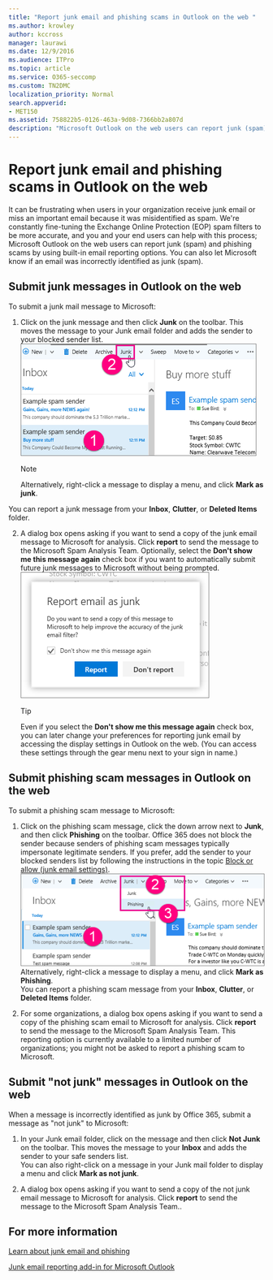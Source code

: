 ```yaml
---
title: "Report junk email and phishing scams in Outlook on the web "
ms.author: krowley
author: kccross
manager: laurawi
ms.date: 12/9/2016
ms.audience: ITPro
ms.topic: article
ms.service: O365-seccomp
ms.custom: TN2DMC
localization_priority: Normal
search.appverid:
- MET150
ms.assetid: 758822b5-0126-463a-9d08-7366bb2a807d
description: "Microsoft Outlook on the web users can report junk (spam) and phishing scams by using built-in email reporting options. You can also let Microsoft know if an email was incorrectly identified as junk (spam)."
---
```


# Report junk email and phishing scams in Outlook on the web 

It can be frustrating when users in your organization receive junk email or miss an important email because it was misidentified as spam. We're constantly fine-tuning the Exchange Online Protection (EOP) spam filters to be more accurate, and you and your end users can help with this process; Microsoft Outlook on the web users can report junk (spam) and phishing scams by using built-in email reporting options. You can also let Microsoft know if an email was incorrectly identified as junk (spam).
  
## Submit junk messages in Outlook on the web

To submit a junk mail message to Microsoft:
  
1. Click on the junk message and then click **Junk** on the toolbar. This moves the message to your Junk email folder and adds the sender to your blocked sender list. 
    ![Indicate email is junk from Outlook on the web](media/a10ae792-aab6-4374-a041-6c3f732eb2e3.png)
  
    > [!NOTE]
    > Alternatively, right-click a message to display a menu, and click **Mark as junk**. 
  
You can report a junk message from your **Inbox**, **Clutter**, or **Deleted Items** folder. 
  
2. A dialog box opens asking if you want to send a copy of the junk email message to Microsoft for analysis. Click **report** to send the message to the Microsoft Spam Analysis Team. Optionally, select the **Don't show me this message again** check box if you want to automatically submit future junk messages to Microsoft without being prompted. 
    ![Report junk email to Microsoft from Outlook on the web](media/e8d3a9f9-6eb6-4309-ba6d-643dffdb6a33.png)
  
    > [!TIP]
    > Even if you select the **Don't show me this message again** check box, you can later change your preferences for reporting junk email by accessing the display settings in Outlook on the web. (You can access these settings through the gear menu next to your sign in name.) 
  
## Submit phishing scam messages in Outlook on the web

To submit a phishing scam message to Microsoft:
  
1. Click on the phishing scam message, click the down arrow next to **Junk**, and then click **Phishing** on the toolbar. Office 365 does not block the sender because senders of phishing scam messages typically impersonate legitimate senders. If you prefer, add the sender to your blocked senders list by following the instructions in the topic [Block or allow (junk email settings)](https://go.microsoft.com/fwlink/?LinkId=627572). 
    ![Indicate an email is a phishing scam in Outlook on the web](media/959bb577-341c-41ee-a159-e46600b2cf8a.png)<br/>Alternatively, right-click a message to display a menu, and click **Mark as Phishing**.<br/>You can report a phishing scam message from your **Inbox**, **Clutter**, or **Deleted Items** folder. 
  
2. For some organizations, a dialog box opens asking if you want to send a copy of the phishing scam email to Microsoft for analysis. Click **report** to send the message to the Microsoft Spam Analysis Team. This reporting option is currently available to a limited number of organizations; you might not be asked to report a phishing scam to Microsoft. 
    
## Submit "not junk" messages in Outlook on the web

When a message is incorrectly identified as junk by Office 365, submit a message as "not junk" to Microsoft:
  
1. In your Junk email folder, click on the message and then click **Not Junk** on the toolbar. This moves the message to your **Inbox** and adds the sender to your safe senders list. <br/>You can also right-click on a message in your Junk mail folder to display a menu and click **Mark as not junk**. 
  
2. A dialog box opens asking if you want to send a copy of the not junk email message to Microsoft for analysis. Click **report** to send the message to the Microsoft Spam Analysis Team.. 
    
## For more information

[Learn about junk email and phishing](https://go.microsoft.com/fwlink/p/?LinkId=270068)

[Junk email reporting add-in for Microsoft Outlook](https://docs.microsoft.com/en-us/office365/securitycompliance/junk-email-reporting-add-in-for-microsoft-outlook)
  
  

